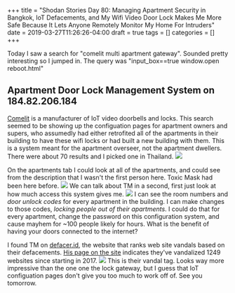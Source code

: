 +++
title = "Shodan Stories Day 80: Managing Apartment Security in Bangkok, IoT Defacements, and My Wifi Video Door Lock Makes Me More Safe Because It Lets Anyone Remotely Monitor My Home For Intruders"
date = 2019-03-27T11:26:26-04:00
draft = true
tags = []
categories = []
+++

Today I saw a search for "comelit multi apartment gateway". Sounded pretty interesting so I jumped in. The query was "input_box==true window.open reboot.html"

## Apartment Door Lock Management System on 184.82.206.184
[Comelit](https://www.comelitgroup.com/en-us/) is a manufacturer of IoT video doorbells and locks. This search seemed to be showing up the configuation pages for apartment owners and supers, who assumedly had either retrofited all of the apartments in their building to have these wifi locks or had built a new building with them. This is a system meant for the apartment overseer, not the apartment dwellers. There were about 70 results and I picked one in Thailand.
![](/images/100Days/Day80/password.png)

On the apartments tab I could look at all of the apartments, and could see from the description that I wasn't the first person here. Toxic Mask had been here before.
![](/images/100Days/Day80/firstlook.png)
We can talk about TM in a second, first just look at how much access this system gives me.
![](/images/100Days/Day80/codes.png)
I can see the room numbers and _door unlock codes_ for every apartment in the building. I can make changes to those codes, _locking people out of their apartments_. I could do that for every apartment, change the password on this configuration system, and cause mayhem for ~100 people likely for hours. What is the benefit of having your doors connected to the internet?

I found TM on [defacer.id](https://defacer.id), the website that ranks web site vandals based on their defacements. [His page on the site](https://defacer.id/archive/attacker/toxic-mask) indicates they've vandalized 1249 websites since starting in 2017.
![](/images/100Days/Day80/toxicmask.png)
This is their vandal tag. Looks way more impressive than the one one the lock gateway, but I guess that IoT configuation pages don't give you too much to work off of. See you tomorrow.
